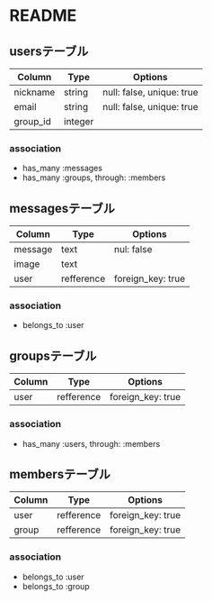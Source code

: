 # README
## usersテーブル

|Column|Type|Options|
|------|----|-------|
|nickname|string|null: false, unique: true|
|email|string|null: false, unique: true|
|group_id|integer|

### association
- has_many :messages
- has_many :groups, through: :members


## messagesテーブル
|Column|Type|Options|
|------|----|-------|
|message|text|nul: false|
|image|text|
|user|refference|foreign_key: true|

### association
- belongs_to :user


## groupsテーブル
|Column|Type|Options|
|------|----|-------|
|user|refference|foreign_key: true|

### association
- has_many :users, through: :members


## membersテーブル
|Column|Type|Options|
|------|----|-------|
|user|refference|foreign_key: true|
|group|refference|foreign_key: true|

### association
- belongs_to :user
- belongs_to :group

